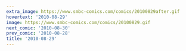 ```yaml
---
extra_image: https://www.smbc-comics.com/comics/20100829after.gif
hovertext: '2010-08-29'
image: https://www.smbc-comics.com/comics/20100829.gif
next_comic: '2010-08-30'
prev_comic: '2010-08-28'
title: '2010-08-29'
---
```


